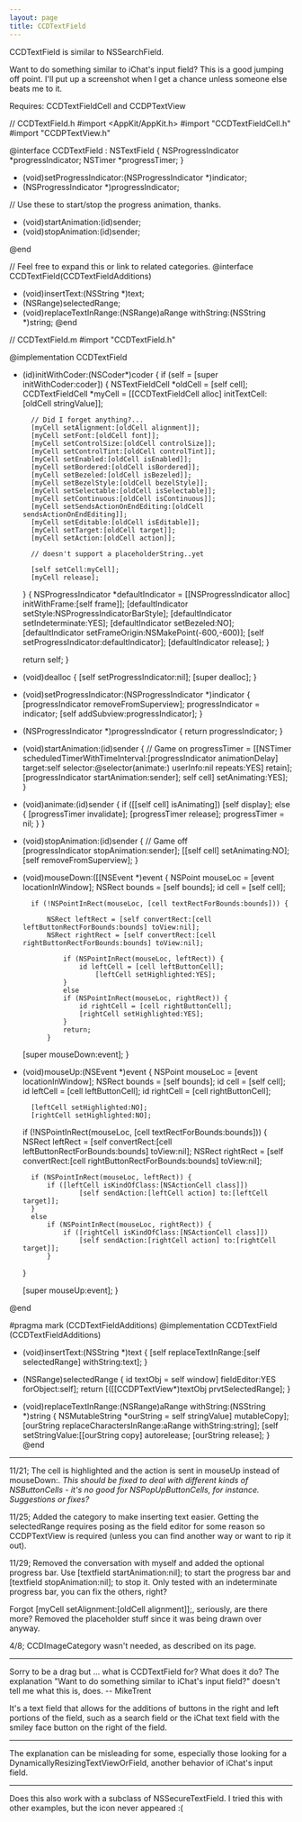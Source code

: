 ```yaml
---
layout: page
title: CCDTextField
---
```


CCDTextField is similar to NSSearchField.

Want to do something similar to iChat's input field? This is a good jumping off point. I'll put up a screenshot when I get a chance unless someone else beats me to it.

Requires: CCDTextFieldCell and CCDPTextView

    
// CCDTextField.h
#import <AppKit/AppKit.h>
#import "CCDTextFieldCell.h"
#import "CCDPTextView.h"

@interface CCDTextField : NSTextField
{
    NSProgressIndicator *progressIndicator;
    NSTimer *progressTimer;
}

- (void)setProgressIndicator:(NSProgressIndicator *)indicator;
- (NSProgressIndicator *)progressIndicator;

// Use these to start/stop the progress animation, thanks.
- (void)startAnimation:(id)sender;
- (void)stopAnimation:(id)sender;

@end

// Feel free to expand this or link to related categories.
@interface CCDTextField(CCDTextFieldAdditions)
- (void)insertText:(NSString *)text;
- (NSRange)selectedRange;
- (void)replaceTextInRange:(NSRange)aRange withString:(NSString *)string;
@end


    
// CCDTextField.m
#import "CCDTextField.h"

@implementation CCDTextField

- (id)initWithCoder:(NSCoder*)coder {
    if (self = [super initWithCoder:coder]) {
        NSTextFieldCell *oldCell = [self cell];
        CCDTextFieldCell *myCell = [[CCDTextFieldCell alloc] initTextCell:[oldCell stringValue]];

        // Did I forget anything?...
        [myCell setAlignment:[oldCell alignment]];
        [myCell setFont:[oldCell font]];
        [myCell setControlSize:[oldCell controlSize]];
        [myCell setControlTint:[oldCell controlTint]];
        [myCell setEnabled:[oldCell isEnabled]];
        [myCell setBordered:[oldCell isBordered]];
        [myCell setBezeled:[oldCell isBezeled]];
        [myCell setBezelStyle:[oldCell bezelStyle]];
        [myCell setSelectable:[oldCell isSelectable]];
        [myCell setContinuous:[oldCell isContinuous]];
        [myCell setSendsActionOnEndEditing:[oldCell sendsActionOnEndEditing]];
        [myCell setEditable:[oldCell isEditable]];
        [myCell setTarget:[oldCell target]];
        [myCell setAction:[oldCell action]];

        // doesn't support a placeholderString..yet
        
        [self setCell:myCell];
        [myCell release];
    }
    {
        NSProgressIndicator *defaultIndicator = [[NSProgressIndicator alloc] initWithFrame:[self frame]];
        [defaultIndicator setStyle:NSProgressIndicatorBarStyle];
        [defaultIndicator setIndeterminate:YES];
        [defaultIndicator setBezeled:NO];
        [defaultIndicator setFrameOrigin:NSMakePoint(-600,-600)];
        [self setProgressIndicator:defaultIndicator];
        [defaultIndicator release];
    }

    return self;
}

- (void)dealloc
{
    [self setProgressIndicator:nil];
    [super dealloc];
}
 
- (void)setProgressIndicator:(NSProgressIndicator *)indicator
{
    [progressIndicator removeFromSuperview];
    progressIndicator = indicator;
    [self addSubview:progressIndicator];
}
- (NSProgressIndicator *)progressIndicator
{
    return progressIndicator;
}

- (void)startAnimation:(id)sender
{ // Game on
    progressTimer = [[NSTimer scheduledTimerWithTimeInterval:[progressIndicator animationDelay] target:self selector:@selector(animate:) userInfo:nil repeats:YES] retain];
    [progressIndicator startAnimation:sender];
    self cell] setAnimating:YES];
}
- (void)animate:(id)sender
{
    if ([[self cell] isAnimating]) [self display];
    else
    {
        [progressTimer invalidate];
        [progressTimer release];
         progressTimer = nil;
    }
}
- (void)stopAnimation:(id)sender
{ // Game off    
    [progressIndicator stopAnimation:sender];
    [[self cell] setAnimating:NO];
    [self removeFromSuperview];
}

- (void)mouseDown:([[NSEvent *)event
{
    NSPoint mouseLoc = [event locationInWindow];
    NSRect bounds = [self bounds];
        id cell = [self cell];

        if (!NSPointInRect(mouseLoc, [cell textRectForBounds:bounds])) {
            
            NSRect leftRect = [self convertRect:[cell leftButtonRectForBounds:bounds] toView:nil];
            NSRect rightRect = [self convertRect:[cell rightButtonRectForBounds:bounds] toView:nil];
                
                if (NSPointInRect(mouseLoc, leftRect)) {
                    id leftCell = [cell leftButtonCell];
                        [leftCell setHighlighted:YES];
                }
                else
                if (NSPointInRect(mouseLoc, rightRect)) {
                    id rightCell = [cell rightButtonCell];
                    [rightCell setHighlighted:YES];
                }
                return;
            }
     
     [super mouseDown:event];
}

- (void)mouseUp:(NSEvent *)event
{
    NSPoint mouseLoc = [event locationInWindow];
    NSRect bounds = [self bounds];
    id cell = [self cell];
    id leftCell = [cell leftButtonCell];
    id rightCell = [cell rightButtonCell];
    
        [leftCell setHighlighted:NO];
        [rightCell setHighlighted:NO];
    
    if (!NSPointInRect(mouseLoc, [cell textRectForBounds:bounds])) {
        NSRect leftRect = [self convertRect:[cell leftButtonRectForBounds:bounds] toView:nil];
        NSRect rightRect = [self convertRect:[cell rightButtonRectForBounds:bounds] toView:nil];
        
        if (NSPointInRect(mouseLoc, leftRect)) {
            if ([leftCell isKindOfClass:[NSActionCell class]])
                    [self sendAction:[leftCell action] to:[leftCell target]];
        }
        else
            if (NSPointInRect(mouseLoc, rightRect)) {
                if ([rightCell isKindOfClass:[NSActionCell class]])
                    [self sendAction:[rightCell action] to:[rightCell target]];
            }
    }
    
    [super mouseUp:event];
}

@end

#pragma mark (CCDTextFieldAdditions)
@implementation CCDTextField (CCDTextFieldAdditions)
- (void)insertText:(NSString *)text
{
    [self replaceTextInRange:[self selectedRange] withString:text];
}
- (NSRange)selectedRange
{
    id textObj = self window] fieldEditor:YES forObject:self];
    return [([[CCDPTextView*)textObj prvtSelectedRange];
}

- (void)replaceTextInRange:(NSRange)aRange withString:(NSString *)string
{
    NSMutableString *ourString = self stringValue] mutableCopy];
    [ourString replaceCharactersInRange:aRange withString:string];
    [self setStringValue:[[ourString copy] autorelease;
    [ourString release];
}
@end


----
11/21; The cell is highlighted and the action is sent in     mouseUp instead of     mouseDown:.
*This should be fixed to deal with different kinds of NSButtonCells - it's no good for NSPopUpButtonCells, for instance. Suggestions or fixes?*

11/25; Added the category to make inserting text easier. Getting the selectedRange requires posing as the field editor for some reason so CCDPTextView is required (unless you can find another way or want to rip it out).

11/29; Removed the conversation with myself and added the optional progress bar. Use     [textfield startAnimation:nil]; to start the progress bar and     [textfield stopAnimation:nil]; to stop it. Only tested with an indeterminate progress bar, you can fix the others, right?

Forgot     [myCell setAlignment:[oldCell alignment]];, seriously, are there more? Removed the placeholder stuff since it was being drawn over anyway.

4/8; CCDImageCategory wasn't needed, as described on its page.

----

Sorry to be a drag but ... what is CCDTextField for? What does it do? The explanation "Want to do something similar to iChat's input field?" doesn't tell me what this is, does. -- MikeTrent

It's a text field that allows for the additions of buttons in the right and left portions of the field, such as a search field or the iChat text field with the smiley face button on the right of the field.

----

The explanation can be misleading for some, especially those looking for a DynamicallyResizingTextViewOrField, another behavior of iChat's input field. 

----

Does this also work with a subclass of NSSecureTextField. I tried this with other examples, but the icon never appeared :(

